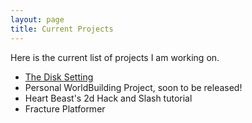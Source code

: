 ```yaml
---
layout: page
title: Current Projects
---
```


Here is the current list of projects I am working on.

* [The Disk Setting](https://github.com/herrozerro/The-Disk-Setting)
* Personal WorldBuilding Project, soon to be released!
* Heart Beast's 2d Hack and Slash tutorial
* Fracture Platformer